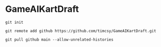 # GameAIKartDraft

```
git init
```

```
git remote add github https://github.com/timcsy/GameAIKartDraft.git
```

```
git pull github main --allow-unrelated-histories
```